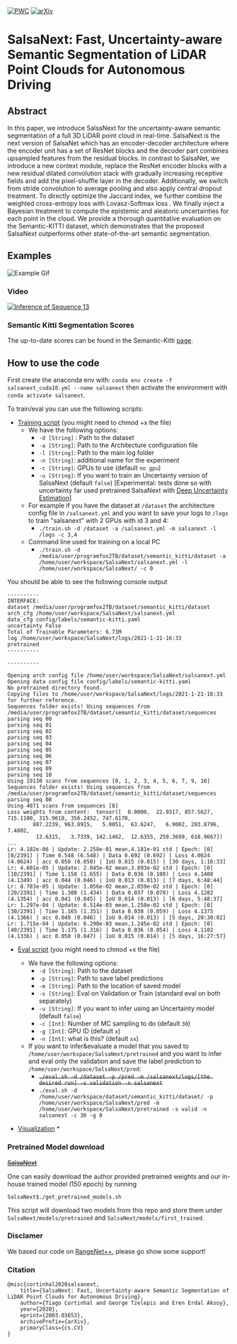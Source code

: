 [![PWC](https://img.shields.io/endpoint.svg?url=https://paperswithcode.com/badge/salsanext-fast-semantic-segmentation-of-lidar/3d-semantic-segmentation-on-semantickitti)](https://paperswithcode.com/sota/3d-semantic-segmentation-on-semantickitti?p=salsanext-fast-semantic-segmentation-of-lidar) [![arXiv](https://img.shields.io/badge/arXiv-1234.56789-b31b1b.svg)](https://arxiv.org/abs/2003.03653)

# SalsaNext: Fast, Uncertainty-aware Semantic Segmentation of LiDAR Point Clouds for Autonomous Driving

## Abstract 

In this paper, we introduce SalsaNext for the uncertainty-aware semantic segmentation of a full 3D LiDAR point cloud in real-time. SalsaNext is the next version of SalsaNet which has an encoder-decoder architecture where the encoder unit has a set of ResNet blocks and the decoder part combines upsampled features from the residual blocks. In contrast to SalsaNet, we introduce a new context module, replace the ResNet encoder blocks with a new residual dilated convolution stack with gradually increasing receptive fields and add the pixel-shuffle layer in the decoder. Additionally, we switch from stride convolution to average pooling and also apply central dropout treatment. To directly optimize the Jaccard index, we further combine the weighted cross-entropy loss with Lovasz-Softmax loss . We finally inject a Bayesian treatment to compute the epistemic and aleatoric uncertainties for each point in the cloud. We provide a thorough quantitative evaluation on the Semantic-KITTI dataset, which demonstrates that the proposed SalsaNext outperforms other state-of-the-art semantic segmentation.
## Examples 
![Example Gif](/images/SalsaNext.gif)

### Video 
[![Inference of Sequence 13](https://img.youtube.com/vi/MlSaIcD9ItU/0.jpg)](http://www.youtube.com/watch?v=MlSaIcD9ItU)



### Semantic Kitti Segmentation Scores

The up-to-date scores can be found in the Semantic-Kitti [page](http://semantic-kitti.org/tasks.html#semseg).

## How to use the code

First create the anaconda env with:
```conda env create -f salsanext_cuda10.yml --name salsanext``` then activate the environment with ```conda activate salsanext```.

To train/eval you can use the following scripts:


 * [Training script](train.sh) (you might need to chmod +x the file)
   * We have the following options:
     * ```-d [String]``` : Path to the dataset
     * ```-a [String]```: Path to the Architecture configuration file 
     * ```-l [String]```: Path to the main log folder
     * ```-n [String]```: additional name for the experiment
     * ```-c [String]```: GPUs to use (default ```no gpu```)
     * ```-u [String]```: If you want to train an Uncertainty version of SalsaNext (default ```false```) [Experimental: tests done so with uncertainty far used pretrained SalsaNext with [Deep Uncertainty Estimation](https://github.com/uzh-rpg/deep_uncertainty_estimation)]
   * For example if you have the dataset at ``/dataset`` the architecture config file in ``/salsanext.yml``
   and you want to save your logs to ```/logs``` to train "salsanext" with 2 GPUs with id 3 and 4:
     * ```./train.sh -d /dataset -a /salsanext.yml -m salsanext -l /logs -c 3,4```
   * Command line used for training on a local PC
     * ```./train.sh -d /media/user/programfox2TB/dataset/semantic_kitti/dataset -a /home/user/workspace/SalsaNext/salsanext.yml -l /home/user/workspace/SalsaNext/ -c 0```
  
  You should be able to see the following console output
```
----------
INTERFACE:
dataset /media/user/programfox2TB/dataset/semantic_kitti/dataset
arch_cfg /home/user/workspace/SalsaNext/salsanext.yml
data_cfg config/labels/semantic-kitti.yaml
uncertainty False
Total of Trainable Parameters: 6.71M
log /home/user/workspace/SalsaNext/logs/2021-1-21-16:33
pretrained 
----------

----------

Opening arch config file /home/user/workspace/SalsaNext/salsanext.yml
Opening data config file config/labels/semantic-kitti.yaml
No pretrained directory found.
Copying files to /home/user/workspace/SalsaNext/logs/2021-1-21-16:33 for further reference.
Sequences folder exists! Using sequences from /media/user/programfox2TB/dataset/semantic_kitti/dataset/sequences
parsing seq 00
parsing seq 01
parsing seq 02
parsing seq 03
parsing seq 04
parsing seq 05
parsing seq 06
parsing seq 07
parsing seq 09
parsing seq 10
Using 19130 scans from sequences [0, 1, 2, 3, 4, 5, 6, 7, 9, 10]
Sequences folder exists! Using sequences from /media/user/programfox2TB/dataset/semantic_kitti/dataset/sequences
parsing seq 08
Using 4071 scans from sequences [8]
Loss weights from content:  tensor([  0.0000,  22.9317, 857.5627, 715.1100, 315.9618, 356.2452, 747.6170,
        887.2239, 963.8915,   5.0051,  63.6247,   6.9002, 203.8796,   7.4802,
         13.6315,   3.7339, 142.1462,  12.6355, 259.3699, 618.9667])
...
Lr: 4.182e-06 | Update: 2.258e-01 mean,4.181e-01 std | Epoch: [0][0/2391] | Time 6.548 (6.548) | Data 0.692 (0.692) | Loss 4.0624 (4.0624) | acc 0.050 (0.050) | IoU 0.015 (0.015) | [30 days, 1:16:33]
Lr: 4.601e-05 | Update: 2.045e-02 mean,3.893e-02 std | Epoch: [0][10/2391] | Time 1.158 (1.655) | Data 0.036 (0.100) | Loss 4.1408 (4.1349) | acc 0.044 (0.046) | IoU 0.013 (0.013) | [7 days, 6:48:44]
Lr: 8.783e-05 | Update: 1.056e-02 mean,2.059e-02 std | Epoch: [0][20/2391] | Time 1.308 (1.434) | Data 0.037 (0.070) | Loss 4.1282 (4.1354) | acc 0.041 (0.045) | IoU 0.014 (0.013) | [6 days, 5:48:37]
Lr: 1.297e-04 | Update: 6.514e-03 mean,1.258e-02 std | Epoch: [0][30/2391] | Time 1.165 (1.351) | Data 0.038 (0.059) | Loss 4.1375 (4.1366) | acc 0.049 (0.046) | IoU 0.014 (0.013) | [5 days, 20:30:02]
Lr: 1.715e-04 | Update: 6.290e-03 mean,1.245e-02 std | Epoch: [0][40/2391] | Time 1.175 (1.316) | Data 0.036 (0.054) | Loss 4.1102 (4.1336) | acc 0.050 (0.047) | IoU 0.015 (0.014) | [5 days, 16:27:57]
```


 * [Eval script](eval.sh) (you might need to chmod +x the file)
   * We have the following options:
     * ```-d [String]```: Path to the dataset
     * ```-p [String]```: Path to save label predictions
     * ``-m [String]``: Path to the location of saved model
     * ``-s [String]``: Eval on Validation or Train (standard eval on both separately)
     * ```-u [String]```: If you want to infer using an Uncertainty model (default ```false```)
     * ```-c [Int]```: Number of MC sampling to do (default ```30```)
     * ```-g [Int]```: GPU ID (default ```x```)
     * ```-n [Int]```: what is this? (default ```xx```)
   * If you want to infer&evaluate a model that you saved to ````/home/user/workspace/SalsaNext/pretrained```` and you
   want to infer and eval only the validation and save the label prediction to ```/home/user/workspace/SalsaNext/pred```:
     * <del> ```./eval.sh -d /dataset -p /pred -m /salsanext/logs/[the desired run] -s validation -n salsanext``` </del>
     * ```./eval.sh -d /home/user/workspace/dataset/semantic_kitti/dataset/ -p /home/user/workspace/SalsaNext/pred -m /home/user/workspace/SalsaNext/pretrained -s valid -n salsanext -c 30 -g 0```
     
  * [Visualization](train/tasks/semantic/visualize.py)
    * 
    
### Pretrained Model download
<del> [SalsaNext](https://cutt.ly/bpadjGj) </del>

One can easily download the author provided pretrained weights and our in-house trained model (150 epoch) by running
```
SalsaNext$./get_pretrained_models.sh
```
This script will download two models from this repo and store them under `SalsaNext/models/pretrained` and `SalsaNext/models/first_trained`.

     
### Disclamer

We based our code on [RangeNet++](https://github.com/PRBonn/lidar-bonnetal), please go show some support!
 

### Citation

```
@misc{cortinhal2020salsanext,
    title={SalsaNext: Fast, Uncertainty-aware Semantic Segmentation of LiDAR Point Clouds for Autonomous Driving},
    author={Tiago Cortinhal and George Tzelepis and Eren Erdal Aksoy},
    year={2020},
    eprint={2003.03653},
    archivePrefix={arXiv},
    primaryClass={cs.CV}
}
```

